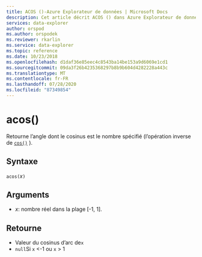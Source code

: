 ```yaml
---
title: ACOS ()-Azure Explorateur de données | Microsoft Docs
description: Cet article décrit ACOS () dans Azure Explorateur de données.
services: data-explorer
author: orspod
ms.author: orspodek
ms.reviewer: rkarlin
ms.service: data-explorer
ms.topic: reference
ms.date: 10/23/2018
ms.openlocfilehash: d1daf36e85eec4c8543ba14be153a9d6069e1cd1
ms.sourcegitcommit: 09da3f26b4235368297b8b9b604d4282228a443c
ms.translationtype: MT
ms.contentlocale: fr-FR
ms.lasthandoff: 07/28/2020
ms.locfileid: "87349854"
---
```

# <a name="acos"></a>acos()

Retourne l’angle dont le cosinus est le nombre spécifié (l’opération inverse de [`cos()`](cosfunction.md) ).

## <a name="syntax"></a>Syntaxe

`acos(`*x*`)`

## <a name="arguments"></a>Arguments

* *x*: nombre réel dans la plage [-1, 1].

## <a name="returns"></a>Retourne

* Valeur du cosinus d’arc de`x`
* `null`Si `x` <-1 ou `x` > 1